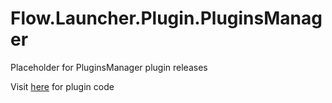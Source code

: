 # Flow.Launcher.Plugin.PluginsManager
Placeholder for PluginsManager plugin releases

Visit [here](https://github.com/Flow-Launcher/Flow.Launcher/tree/dev/Plugins) for plugin code
